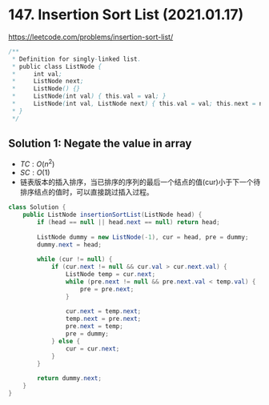 # 147. Insertion Sort List (2021.01.17)

https://leetcode.com/problems/insertion-sort-list/

```java
/**
 * Definition for singly-linked list.
 * public class ListNode {
 *     int val;
 *     ListNode next;
 *     ListNode() {}
 *     ListNode(int val) { this.val = val; }
 *     ListNode(int val, ListNode next) { this.val = val; this.next = next; }
 * }
 */
```

## Solution 1: Negate the value in array

- $TC:O(n^2)$
- $SC:O(1)$
- 链表版本的插入排序，当已排序的序列的最后一个结点的值(cur)小于下一个待排序结点的值时，可以直接跳过插入过程。

```java
class Solution {
    public ListNode insertionSortList(ListNode head) {
        if (head == null || head.next == null) return head;
        
        ListNode dummy = new ListNode(-1), cur = head, pre = dummy;
        dummy.next = head;
        
        while (cur != null) {
            if (cur.next != null && cur.val > cur.next.val) {
                ListNode temp = cur.next;
                while (pre.next != null && pre.next.val < temp.val) {
                    pre = pre.next;
                }
            
                cur.next = temp.next;
                temp.next = pre.next;
                pre.next = temp;
                pre = dummy;
            } else {
                cur = cur.next;
            }
        }
        
        return dummy.next;
    }
}
```